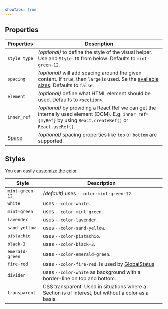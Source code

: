 ```yaml
---
showTabs: true
---
```


## Properties

| Properties                                  | Description                                                                                                                                                                           |
| ------------------------------------------- | ------------------------------------------------------------------------------------------------------------------------------------------------------------------------------------- |
| `style_type`                                | _(optional)_ to define the style of the visual helper. Use and `Style ID` from below. Defaults to `mint-green-12`.                                                                    |
| `spacing`                                   | _(optional)_ will add spacing around the given content. If `true`, then `large` is used. Se the [available sizes](/uilib/usage/layout/spacing#spacing-helpers). Defaults to `false`. |
| `element`                                   | _(optional)_ define what HTML element should be used. Defaults to `<section>`.                                                                                                        |
| `inner_ref`                                 | _(optional)_ by providing a React Ref we can get the internally used element (DOM). E.g. `inner_ref={myRef}` by using `React.createRef()` or `React.useRef()`.                        |
| [Space](/uilib/components/space/properties) | _(optional)_ spacing properties like `top` or `bottom` are supported.                                                                                                                 |

## Styles

You can easily [customize the color](/uilib/components/section#customize-color).

| Style           | Description                                                                                         |
| --------------- | --------------------------------------------------------------------------------------------------- |
| `mint-green-12` | _(default)_ uses `--color-mint-green-12`.                                                           |
| `white`         | uses `--color-white`.                                                                               |
| `mint-green`    | uses `--color-mint-green`.                                                                          |
| `lavender`      | uses `--color-lavender`.                                                                            |
| `sand-yellow`   | uses `--color-sand-yellow`.                                                                         |
| `pistachio`     | uses `--color-pistachio`.                                                                           |
| `black-3`       | uses `--color-black-3`.                                                                             |
| `emerald-green` | uses `--color-emerald-green`.                                                                       |
| `fire-red`      | uses `--color-fire-red`. Is used by [GlobalStatus](/uilib/components/global-status)                 |
| `divider`       | uses `--color-white` as background with a border-line on top and bottom.                            |
| `transparent`   | CSS transparent. Used in situations where a Section is of interest, but without a color as a basis. |
